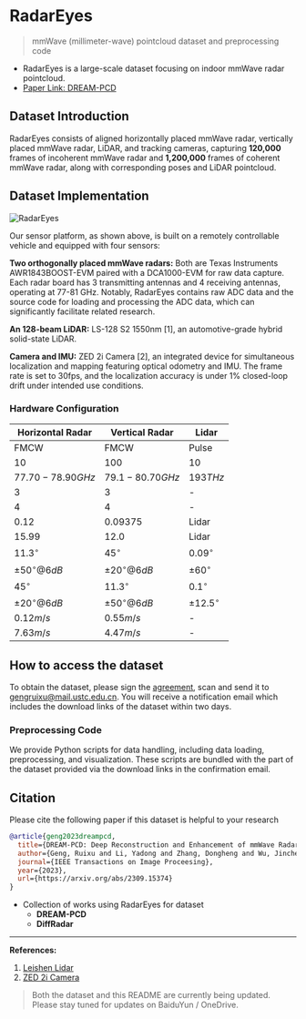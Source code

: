 # RadarEyes

> mmWave (millimeter-wave) pointcloud dataset and preprocessing code

<!-- RadarEyes is a unique dataset sourced from the paper ["DREAM-PCD: Deep Reconstruction and Enhancement of mmWave Radar Pointcloud"](https://arxiv.org/abs/2309.15374).-->

- RadarEyes is a large-scale dataset focusing on indoor mmWave radar pointcloud.
- [Paper Link: DREAM-PCD](https://arxiv.org/pdf/2309.15374.pdf)

  

## Dataset Introduction

RadarEyes consists of aligned horizontally placed mmWave radar, vertically placed mmWave radar, LiDAR, and tracking cameras, capturing **120,000** frames of incoherent mmWave radar and **1,200,000** frames of coherent mmWave radar, along with corresponding poses and LiDAR pointcloud.

## Dataset Implementation

![RadarEyes](https://img-blog.csdnimg.cn/a568c502207a48eb89a9504ebe16b350.png)


Our sensor platform, as shown above, is built on a remotely controllable vehicle and equipped with four sensors:

**Two orthogonally placed mmWave radars:** Both are Texas Instruments AWR1843BOOST-EVM paired with a DCA1000-EVM for raw data capture. Each radar board has 3 transmitting antennas and 4 receiving antennas, operating at 77-81 GHz. Notably, RadarEyes contains raw ADC data and the source code for loading and processing the ADC data, which can significantly facilitate related research.

**An 128-beam LiDAR:** LS-128 S2 1550nm [1], an automotive-grade hybrid solid-state LiDAR.

**Camera and IMU:** ZED 2i Camera [2], an integrated device for simultaneous localization and mapping featuring optical odometry and IMU. The frame rate is set to 30fps, and the localization accuracy is under 1% closed-loop drift under intended use conditions.

### Hardware Configuration

| Horizontal Radar | Vertical Radar | Lidar |
|-----------------|---------------|------|
| FMCW             | FMCW           | Pulse |
| 10              | 100            | 10    |
| $77.70-78.90GHz$ | $79.1-80.70GHz$ | $193THz$ |
| 3                | 3               | -    |
| 4                | 4               | -    |
| 0.12             | 0.09375         | Lidar |
| 15.99            | 12.0            | Lidar |
| $11.3^\circ$         | $45^\circ$          | $0.09^\circ$ |
| $\pm 50^\circ @6dB$    | $\pm 20^\circ @6dB$ | $\pm 60^\circ$ |
| $45^\circ$           | $11.3^\circ$        | $0.1^\circ$ |
| $\pm 20^\circ @6dB$   | $\pm 50^\circ @6dB$  | $\pm 12.5^\circ$ |
| $0.12 m/s$       | $0.55 m/s$       | -     |
| $7.63 m/s$        | $4.47 m/s$       | -     |

## How to access the dataset

To obtain the dataset, please sign the [agreement](datasetAgreement.pdf), scan and send it to gengruixu@mail.ustc.edu.cn. You will receive a notification email which includes the download links of the dataset within two days.

### Preprocessing Code

We provide Python scripts for data handling, including data loading, preprocessing, and visualization. These scripts are bundled with the part of the dataset provided via the download links in the confirmation email.

## Citation

Please cite the following paper if this dataset is helpful to your research

```bibtex
@article{geng2023dreampcd,
  title={DREAM-PCD: Deep Reconstruction and Enhancement of mmWave Radar Pointcloud},
  author={Geng, Ruixu and Li, Yadong and Zhang, Dongheng and Wu, Jincheng and Gao, Yating and Hu, Yang and Chen, Yan},
  journal={IEEE Transactions on Image Proceesing},
  year={2023},
  url={https://arxiv.org/abs/2309.15374}
}
```

- Collection of works using RadarEyes for dataset
  - **DREAM-PCD**
  - **DiffRadar**

--- 

**References:**

1. [Leishen Lidar](https://www.leishen-lidar.com/tof/158)
2. [ZED 2i Camera](https://www.stereolabs.com/zed-2i/)


> Both the dataset and this README are currently being updated. Please stay tuned for updates on BaiduYun / OneDrive.

